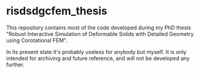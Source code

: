 # risdsdgcfem_thesis

This repository contains most of the code developed during my PhD thesis
"Robust Interactive Simulation of Deformable Solids with Detailed
Geometry using Corotational FEM".

In its present state it's probably useless for anybody but myself. It
is only intended for archiving and future reference, and will not be
developed any further.

